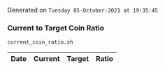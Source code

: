 Generated on `Tuesday 05-October-2021 at 19:35:45`

### Current to Target Coin Ratio
`current_coin_ratio.sh`

Date|Current|Target|Ratio
---|---|---|---
